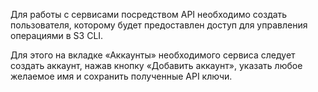 Для работы с сервисами посредством API необходимо создать пользователя, которому будет предоставлен доступ для управления операциями в S3 CLI.

Для этого на вкладке «Аккаунты» необходимого сервиса следует создать аккаунт, нажав кнопку «Добавить аккаунт», указать любое желаемое имя и сохранить полученные API ключи.
